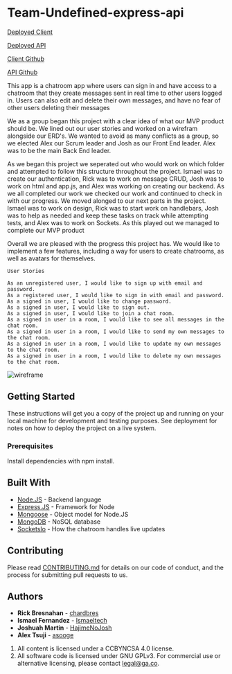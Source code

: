 # Team-Undefined-express-api

[Deployed Client](https://undefined-sei.github.io/team-project-client/)

[Deployed API](https://glacial-cliffs-68778.herokuapp.com/)

[Client Github]( https://undefined-sei.github.io/team-project-client/)

[API Github](https://github.com/undefined-sei/team-project-api)

This app is a chatroom app where users can sign in and have access to a chatroom that they create messages sent in real time to other users logged in. Users can also edit and delete their own messages, and have no fear of other users deleting their messages

We as a group began this project with a clear idea of what our MVP product should be. We lined out our user stories and worked on a wirefram alongside our ERD's. We wanted to avoid as many conflicts as a group, so we elected Alex our Scrum leader and Josh as our Front End leader. Alex was to be the main Back End leader.

As we began this project we seperated out who would work on which folder and attempted to follow this structure throughout the project. Ismael was to create our authentication, Rick was to work on message CRUD, Josh was to work on html and app.js, and Alex was working on creating our backend. As we all completed our work we checked our work and continued to check in with our progress. We moved alonged to our next parts in the project. Ismael was to work on design, Rick was to start work on handlebars, Josh was to help as needed and keep these tasks on track while attempting tests, and Alex was to work on Sockets. As this played out we managed to complete our MVP product

Overall we are pleased with the progress this project has. We would like to implement a few features, including a way for users to create chatrooms, as well as avatars for themselves.

```
User Stories

As an unregistered user, I would like to sign up with email and password.
As a registered user, I would like to sign in with email and password.
As a signed in user, I would like to change password.
As a signed in user, I would like to sign out.
As a signed in user, I would like to join a chat room.
As a signed in user in a room, I would like to see all messages in the chat room.
As a signed in user in a room, I would like to send my own messages to the chat room.
As a signed in user in a room, I would like to update my own messages to the chat room.
As a signed in user in a room, I would like to delete my own messages to the chat room.
```


![wireframe](https://media.git.generalassemb.ly/user/23013/files/97588a80-ffb0-11e9-9c86-769138c57ef8)

## Getting Started

These instructions will get you a copy of the project up and running on your local machine for development and testing purposes. See deployment for notes on how to deploy the project on a live system.

### Prerequisites

Install dependencies with npm install.

## Built With


* [Node.JS](https://nodejs.org/en/) - Backend language
* [Express.JS](https://expressjs.com/) - Framework for Node
* [Mongoose](https://mongoosejs.com/) - Object model for Node.JS
* [MongoDB](https://www.mongodb.com/) - NoSQL database
* [SocketsIo](https://socket.io/) - How the chatroom handles live updates

## Contributing

Please read [CONTRIBUTING.md](https://github.com/undefined-sei/team-project-client/blob/master/CONTRIBUTING.md) for details on our code of conduct, and the process for submitting pull requests to us.

## Authors
* **Rick Bresnahan** - [chardbres](https://github.com/chardbres)
* **Ismael Fernandez** - [Ismaeltech](https://github.com/Ismaeltech)
* **Joshuah Martin** - [HajimeNoJosh](https://github.com/HajimeNoJosh)
* **Alex Tsuji** - [asooge](https://github.com/asooge)

1. All content is licensed under a CC­BY­NC­SA 4.0 license.
1. All software code is licensed under GNU GPLv3. For commercial use or
    alternative licensing, please contact legal@ga.co.
